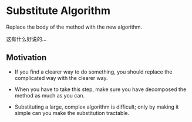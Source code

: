 # Substitute Algorithm

Replace the body of the method with the new algorithm.

这有什么好说的...

## Motivation

+ If you find a clearer way to do something, you should replace the complicated way with the clearer way.

+ When you have to take this step, make sure you have decomposed the method as much as you can.
+ Substituting a large, complex algorithm is difficult; only by making it simple can you make the substitution tractable.

